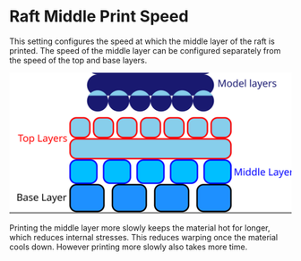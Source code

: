 Raft Middle Print Speed
====
This setting configures the speed at which the middle layer of the raft is printed. The speed of the middle layer can be configured separately from the speed of the top and base layers.

![Where the middle layer is located in the raft](../images/raft_dimensions_simplified.svg)

Printing the middle layer more slowly keeps the material hot for longer, which reduces internal stresses. This reduces warping once the material cools down. However printing more slowly also takes more time.